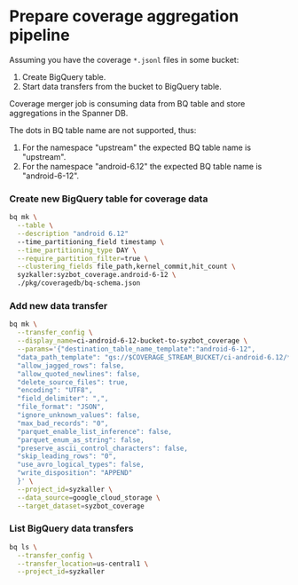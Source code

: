 # Prepare coverage aggregation pipeline

Assuming you have the coverage `*.jsonl` files in some bucket:
1. Create BigQuery table.
2. Start data transfers from the bucket to BigQuery table.

Coverage merger job is consuming data from BQ table and store aggregations
in the Spanner DB.

The dots in BQ table name are not supported, thus:
1. For the namespace "upstream" the expected BQ table name is "upstream".
2. For the namespace "android-6.12" the expected BQ table name is "android-6-12".


### Create new BigQuery table for coverage data
```bash
bq mk \
  --table \
  --description "android 6.12"
  --time_partitioning_field timestamp \
  --time_partitioning_type DAY \
  --require_partition_filter=true \
  --clustering_fields file_path,kernel_commit,hit_count \
  syzkaller:syzbot_coverage.android-6-12 \
  ./pkg/coveragedb/bq-schema.json
```

### Add new data transfer
```bash
bq mk \
  --transfer_config \
  --display_name=ci-android-6-12-bucket-to-syzbot_coverage \
  --params='{"destination_table_name_template":"android-6-12",
  "data_path_template": "gs://$COVERAGE_STREAM_BUCKET/ci-android-6.12/*.jsonl",
  "allow_jagged_rows": false,
  "allow_quoted_newlines": false,
  "delete_source_files": true,
  "encoding": "UTF8",
  "field_delimiter": ",",
  "file_format": "JSON",
  "ignore_unknown_values": false,
  "max_bad_records": "0",
  "parquet_enable_list_inference": false,
  "parquet_enum_as_string": false,
  "preserve_ascii_control_characters": false,
  "skip_leading_rows": "0",
  "use_avro_logical_types": false,
  "write_disposition": "APPEND"
  }' \
  --project_id=syzkaller \
  --data_source=google_cloud_storage \
  --target_dataset=syzbot_coverage
```

### List BigQuery data transfers
```bash
bq ls \
  --transfer_config \
  --transfer_location=us-central1 \
  --project_id=syzkaller
```